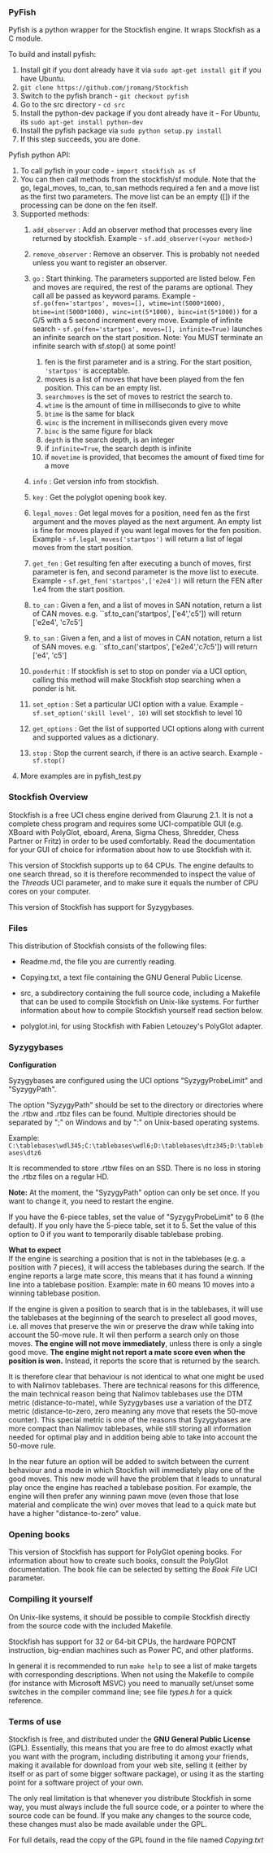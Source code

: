 ### PyFish

Pyfish is a python wrapper for the Stockfish engine. It wraps Stockfish as a C module.

To build and install pyfish: 

1. Install git if you dont already have it via ``sudo apt-get install git`` if you have Ubuntu.
1. ``git clone https://github.com/jromang/Stockfish``
1. Switch to the pyfish branch - ``git checkout pyfish``
1. Go to the src directory - ``cd src``
1. Install the python-dev package if you dont already have it - For Ubuntu, its ``sudo apt-get install python-dev``
1. Install the pyfish package via ``sudo python setup.py install``
1. If this step succeeds, you are done.

Pyfish python API:

1. To call pyfish in your code - ``import stockfish as sf``
1. You can then call methods from the stockfish/sf module. Note that the go, legal\_moves, to\_can, to\_san methods required a fen and a move list as the first two parameters. The move list can be an empty ([]) if the processing can be done on the fen itself. 
1. Supported methods: 
   1. ``add_observer`` : Add an observer method that processes every line returned by stockfish. Example - ``sf.add_observer(<your method>)``
   1. ``remove_observer`` : Remove an observer. This is probably not needed unless you want to register an observer.
   1. ``go`` : Start thinking. The parameters supported are listed below. Fen and moves are required, the rest of the params are optional. They call all be passed as keyword params. Example - ``sf.go(fen='startpos', moves=[], wtime=int(5000*1000), btime=int(5000*1000), winc=int(5*1000), binc=int(5*1000))`` for a G/5 with a 5 second increment every move. Example of infinite search - ``sf.go(fen='startpos', moves=[], infinite=True)`` launches an infinite search on the start position. Note: You MUST terminate an infinite search with sf.stop() at some point!
   
       1. fen is the first parameter and is a string. For the start position, ``'startpos'`` is acceptable.
       1. moves is a list of moves that have been played from the fen position. This can be an empty list.
       1. ``searchmoves`` is the set of moves to restrict the search to.
       1. ``wtime`` is the amount of time in milliseconds to give to white
       1. ``btime`` is the same for black
       1. ``winc`` is the increment in milliseconds given every move
       1. ``binc`` is the same figure for black
       1. ``depth`` is the search depth, is an integer
       1. if ``infinite=True``, the search depth is infinite
       1. if ``movetime`` is provided, that becomes the amount of fixed time for a move
   1. ``info`` : Get version info from stockfish.
   1. ``key`` : Get the polyglot opening book key.
   1. ``legal_moves`` : Get legal moves for a position, need fen as the first argument and the moves played as the next argument. An empty list is fine for moves played if you want legal moves for the fen position. Example - ``sf.legal_moves('startpos')`` will return a list of legal moves from the start position.
   1. ``get_fen`` : Get resulting fen after executing a bunch of moves, first parameter is fen, and second parameter is the move list to execute. Example - ``sf.get_fen('startpos',['e2e4'])`` will return the FEN after 1.e4 from the start position.
   1. ``to_can`` : Given a fen, and a list of moves in SAN notation, return a list of CAN moves. e.g. ``sf.to_can('startpos', ['e4','c5']) will return ['e2e4', 'c7c5']
   1. ``to_san`` : Given a fen, and a list of moves in CAN notation, return a list of SAN moves. e.g. ``sf.to_can('startpos', ['e2e4','c7c5']) will return ['e4', 'c5']
   1. ``ponderhit`` : If stockfish is set to stop on ponder via a UCI option, calling this method will make Stockfish stop searching when a ponder is hit.
   1. ``set_option`` : Set a particular UCI option with a value. Example - ``sf.set_option('skill level', 10)`` will set stockfish to level 10
   1. ``get_options`` : Get the list of supported UCI options along with current and supported values as a dictionary.
   1. ``stop`` : Stop the current search, if there is an active search. Example - ``sf.stop()``
1. More examples are in pyfish_test.py
   


### Stockfish Overview

Stockfish is a free UCI chess engine derived from Glaurung 2.1. It is
not a complete chess program and requires some UCI-compatible GUI
(e.g. XBoard with PolyGlot, eboard, Arena, Sigma Chess, Shredder, Chess
Partner or Fritz) in order to be used comfortably. Read the
documentation for your GUI of choice for information about how to use
Stockfish with it.

This version of Stockfish supports up to 64 CPUs. The engine defaults
to one search thread, so it is therefore recommended to inspect the value of
the *Threads* UCI parameter, and to make sure it equals the number of CPU
cores on your computer.

This version of Stockfish has support for Syzygybases.


### Files

This distribution of Stockfish consists of the following files:

  * Readme.md, the file you are currently reading.

  * Copying.txt, a text file containing the GNU General Public License.

  * src, a subdirectory containing the full source code, including a Makefile
    that can be used to compile Stockfish on Unix-like systems. For further
    information about how to compile Stockfish yourself read section below.

  * polyglot.ini, for using Stockfish with Fabien Letouzey's PolyGlot
    adapter.


### Syzygybases

**Configuration**

Syzygybases are configured using the UCI options "SyzygyProbeLimit" and
"SyzygyPath".

The option "SyzygyPath" should be set to the directory or directories
where the .rtbw and .rtbz files can be found. Multiple directories should
be separated by ";" on Windows and by ":" on Unix-based operating systems.

Example: `C:\tablebases\wdl345;C:\tablebases\wdl6;D:\tablebases\dtz345;D:\tablebases\dtz6`

It is recommended to store .rtbw files on an SSD. There is no loss in
storing the .rtbz files on a regular HD.

**Note:** At the moment, the "SyzygyPath" option can only be set once. If you want to change it, you need to restart the engine.

If you have the 6-piece tables, set the value of "SyzygyProbeLimit" to 6 (the default).
If you only have the 5-piece table, set it to 5. Set the value of this option
to 0 if you want to temporarily disable tablebase probing.

**What to expect**  
If the engine is searching a position that is not in the tablebases (e.g.
a position with 7 pieces), it will access the tablebases during the search.
If the engine reports a large mate score, this means that it has found a
winning line into a tablebase position. Example: mate in 60 means 10 moves
into a winning tablebase position.

If the engine is given a position to search that is in the tablebases, it
will use the tablebases at the beginning of the search to preselect all
good moves, i.e. all moves that preserve the win or preserve the draw while
taking into account the 50-move rule.
It wil then perform a search only on those moves. **The engine will not move
immediately**, unless there is only a single good move. **The engine might 
not report a mate score even when the position is won.** Instead, it reports
the score that is returned by the search.

It is therefore clear that behaviour is not identical to what one might
be used to with Nalimov tablebases. There are technical reasons for this
difference, the main technical reason being that Nalimov tablebases use the
DTM metric (distance-to-mate), while Syzygybases use a variation of the
DTZ metric (distance-to-zero, zero meaning any move that resets the 50-move
counter). This special metric is one of the reasons that Syzygybases are
more compact than Nalimov tablebases, while still storing all information
needed for optimal play and in addition being able to take into account
the 50-move rule.

In the near future an option will be added to switch between the current
behaviour and a mode in which Stockfish will immediately play one of the
good moves. This new mode will have the problem that it leads to unnatural
play once the engine has reached a tablebase position. For example, the
engine will then prefer any winning pawn move (even those that lose material
and complicate the win) over moves that lead to a quick mate but have a
higher "distance-to-zero" value.


### Opening books

This version of Stockfish has support for PolyGlot opening books. For
information about how to create such books, consult the PolyGlot
documentation. The book file can be selected by setting the *Book File*
UCI parameter.


### Compiling it yourself

On Unix-like systems, it should be possible to compile Stockfish
directly from the source code with the included Makefile.

Stockfish has support for 32 or 64-bit CPUs, the hardware POPCNT
instruction, big-endian machines such as Power PC, and other platforms.

In general it is recommended to run `make help` to see a list of make
targets with corresponding descriptions. When not using the Makefile to
compile (for instance with Microsoft MSVC) you need to manually
set/unset some switches in the compiler command line; see file *types.h*
for a quick reference.


### Terms of use

Stockfish is free, and distributed under the **GNU General Public License**
(GPL). Essentially, this means that you are free to do almost exactly
what you want with the program, including distributing it among your
friends, making it available for download from your web site, selling
it (either by itself or as part of some bigger software package), or
using it as the starting point for a software project of your own.

The only real limitation is that whenever you distribute Stockfish in
some way, you must always include the full source code, or a pointer
to where the source code can be found. If you make any changes to the
source code, these changes must also be made available under the GPL.

For full details, read the copy of the GPL found in the file named
*Copying.txt*
